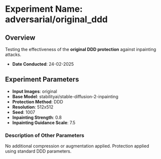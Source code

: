 # Experiment Name: adversarial/original_ddd

## Overview
Testing the effectiveness of the **original DDD protection** against inpainting attacks.

- **Date Conducted**: 24-02-2025

## Experiment Parameters

- **Input Images**: original
- **Base Model**: stabilityai/stable-diffusion-2-inpainting
- **Protection Method**: DDD
- **Resolution**: 512x512
- **Seed**: 1007
- **Inpainting Strength**: 0.8
- **Inpainting Guidance Scale**: 7.5

### Description of Other Parameters

No additional compression or augmentation applied. Protection applied using standard DDD parameters.